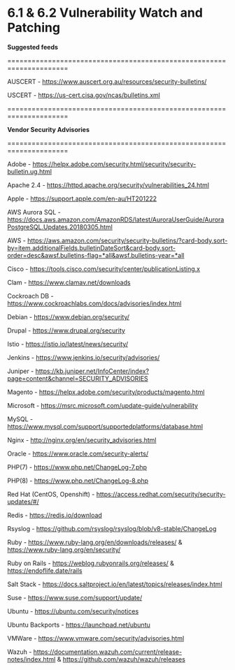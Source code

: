 # 6.1 & 6.2 Vulnerability Watch and Patching

**Suggested feeds**

=====================================================================

AUSCERT - https://www.auscert.org.au/resources/security-bulletins/

USCERT - https://us-cert.cisa.gov/ncas/bulletins.xml

=====================================================================

**Vendor Security Advisories**

=====================================================================

Adobe - https://helpx.adobe.com/security.html/security/security-bulletin.ug.html

Apache 2.4 - https://httpd.apache.org/security/vulnerabilities_24.html

Apple - https://support.apple.com/en-au/HT201222

AWS Aurora SQL -	https://docs.aws.amazon.com/AmazonRDS/latest/AuroraUserGuide/AuroraPostgreSQL.Updates.20180305.html

AWS -	https://aws.amazon.com/security/security-bulletins/?card-body.sort-by=item.additionalFields.bulletinDateSort&card-body.sort-order=desc&awsf.bulletins-flag=*all&awsf.bulletins-year=*all

Cisco - https://tools.cisco.com/security/center/publicationListing.x

Clam - https://www.clamav.net/downloads

Cockroach DB - https://www.cockroachlabs.com/docs/advisories/index.html

Debian - https://www.debian.org/security/

Drupal - https://www.drupal.org/security

Istio - https://istio.io/latest/news/security/

Jenkins - https://www.jenkins.io/security/advisories/

Juniper - https://kb.juniper.net/InfoCenter/index?page=content&channel=SECURITY_ADVISORIES

Magento - https://helpx.adobe.com/security/products/magento.html

Microsoft - https://msrc.microsoft.com/update-guide/vulnerability

MySQL - https://www.mysql.com/support/supportedplatforms/database.html

Nginx - http://nginx.org/en/security_advisories.html

Oracle - https://www.oracle.com/security-alerts/

PHP(7) - https://www.php.net/ChangeLog-7.php

PHP(8) - https://www.php.net/ChangeLog-8.php

Red Hat (CentOS, Openshift) -	https://access.redhat.com/security/security-updates/#/

Redis - https://redis.io/download

Rsyslog - https://github.com/rsyslog/rsyslog/blob/v8-stable/ChangeLog

Ruby - https://www.ruby-lang.org/en/downloads/releases/ & https://www.ruby-lang.org/en/security/

Ruby on Rails - https://weblog.rubyonrails.org/releases/ & https://endoflife.date/rails

Salt Stack - https://docs.saltproject.io/en/latest/topics/releases/index.html

Suse - https://www.suse.com/support/update/

Ubuntu - https://ubuntu.com/security/notices

Ubuntu Backports - https://launchpad.net/ubuntu

VMWare - https://www.vmware.com/security/advisories.html

Wazuh - https://documentation.wazuh.com/current/release-notes/index.html & https://github.com/wazuh/wazuh/releases

